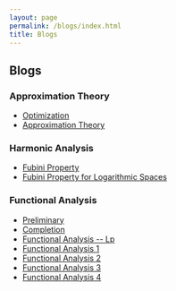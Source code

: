 ```yaml
---
layout: page
permalink: /blogs/index.html
title: Blogs
---
```


## Blogs 

### Approximation Theory

- [Optimization](https://MUMAAMCS.github.io/blogs/optimization)<br>
- [Approximation Theory](https://MUMAAMCS.github.io/blogs/approximationtheory)<br>

### Harmonic Analysis

- [Fubini Property](https://MUMAAMCS.github.io/blogs/Fubini)<br>
- [Fubini Property for Logarithmic Spaces](https://MUMAAMCS.github.io/blogs/FubiniLog)<br>

### Functional Analysis

- [Preliminary](https://MUMAAMCS.github.io/blogs/afPre)<br>
- [Completion](https://MUMAAMCS.github.io/blogs/completion)<br>
- [Functional Analysis -- Lp](https://MUMAAMCS.github.io/blogs/faLp)<br>
- [Functional Analysis 1](https://MUMAAMCS.github.io/blogs/fa11.13)<br>
- [Functional Analysis 2](https://MUMAAMCS.github.io/blogs/fa11.15)<br>
- [Functional Analysis 3](https://MUMAAMCS.github.io/blogs/fa11.22)<br>
- [Functional Analysis 4](https://MUMAAMCS.github.io/blogs/fa12.4)<br>


